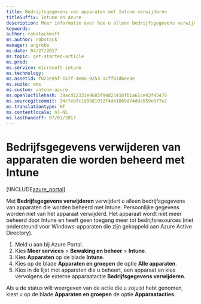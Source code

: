 ```yaml
---
title: Bedrijfsgegevens van apparaten met Intune verwijderen
titleSuffix: Intune on Azure
description: Meer informatie over hoe u alleen bedrijfsgegevens verwijdert van apparaten die u beheert met Intune.
keywords: 
author: robstackmsft
ms.author: robstack
manager: angrobe
ms.date: 04/27/2017
ms.topic: get-started-article
ms.prod: 
ms.service: microsoft-intune
ms.technology: 
ms.assetid: f021e95f-157f-4e8a-9253-1cff03d6ee3e
ms.suite: ems
ms.custom: intune-azure
ms.openlocfilehash: 39acd12333e9685f94d23416fb1a61ce93f45476
ms.sourcegitcommit: 34cfebfc1d8b81032f4d41869d74dda559e677e2
ms.translationtype: HT
ms.contentlocale: nl-NL
ms.lasthandoff: 07/01/2017
---
```

# <a name="remove-company-data-from-intune-managed-devices"></a>Bedrijfsgegevens verwijderen van apparaten die worden beheerd met Intune


[!INCLUDE[azure_portal](./includes/azure_portal.md)]

Met **Bedrijfsgegevens verwijderen** verwijdert u alleen bedrijfsgegevens van apparaten die worden beheerd met Intune. Persoonlijke gegevens worden niet van het apparaat verwijderd. Het apparaat wordt niet meer beheerd door Intune en heeft geen toegang meer tot bedrijfsresources (niet ondersteund voor Windows-apparaten die zijn gekoppeld aan Azure Active Directory).

1. Meld u aan bij Azure Portal.
2. Kies **Meer services** > **Bewaking en beheer** > **Intune**.
3. Kies **Apparaten** op de blade **Intune**.
4. Kies op de blade **Apparaten en groepen** de optie **Alle apparaten**.
5. Kies in de lijst met apparaten die u beheert, een apparaat en kies vervolgens de externe apparaatactie **Bedrijfsgegevens verwijderen**.

Als u de status wilt weergeven van de actie die u zojuist hebt genomen, kiest u op de blade **Apparaten en groepen** de optie **Apparaatacties**.
